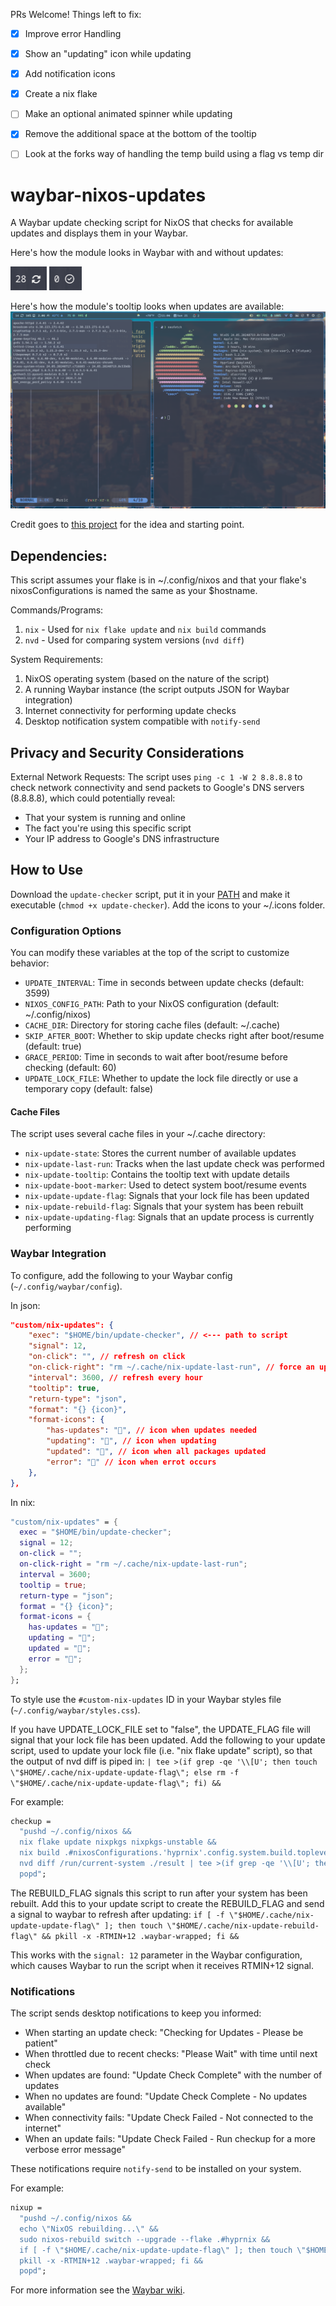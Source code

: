 PRs Welcome! Things left to fix:
- [x] Improve error Handling
- [x] Show an "updating" icon while updating
- [x] Add notification icons
- [x] Create a nix flake
- [ ] Make an optional animated spinner while updating
- [x] Remove the additional space at the bottom of the tooltip
- [ ] Look at the forks way of handling the temp build using a flag vs temp dir


# waybar-nixos-updates
A Waybar update checking script for NixOS that checks for available updates and displays them in your Waybar.

Here's how the module looks in Waybar with and without updates:

![Screenshot with updates](/resources/screenshot-thumbnail-has-updates.png)
![Screenshot updates](/resources/screenshot-thumbnail-updated.png)

Here's how the module's tooltip looks when updates are available:
![Screenshot with updates](/resources/screenshot-has-updates.png)

Credit goes to [this project](https://github.com/J-Carder/waybar-apt-updates) for the idea and starting point.

## Dependencies:
This script assumes your flake is in ~/.config/nixos and that your flake's nixosConfigurations is named the same as your $hostname.

Commands/Programs:
1. `nix` - Used for `nix flake update` and `nix build` commands
2. `nvd` - Used for comparing system versions (`nvd diff`)

System Requirements:
1. NixOS operating system (based on the nature of the script)
2. A running Waybar instance (the script outputs JSON for Waybar integration)
3. Internet connectivity for performing update checks
4. Desktop notification system compatible with `notify-send`

## Privacy and Security Considerations
External Network Requests: The script uses `ping -c 1 -W 2 8.8.8.8` to check network connectivity and send packets to Google's DNS servers (8.8.8.8), which could potentially reveal:
- That your system is running and online
- The fact you're using this specific script
- Your IP address to Google's DNS infrastructure

## How to Use
Download the `update-checker` script, put it in your [PATH](https://unix.stackexchange.com/a/26059) and make it executable (`chmod +x update-checker`). Add the icons to your ~/.icons folder.

### Configuration Options

You can modify these variables at the top of the script to customize behavior:

- `UPDATE_INTERVAL`: Time in seconds between update checks (default: 3599)
- `NIXOS_CONFIG_PATH`: Path to your NixOS configuration (default: ~/.config/nixos)
- `CACHE_DIR`: Directory for storing cache files (default: ~/.cache)
- `SKIP_AFTER_BOOT`: Whether to skip update checks right after boot/resume (default: true)
- `GRACE_PERIOD`: Time in seconds to wait after boot/resume before checking (default: 60)
- `UPDATE_LOCK_FILE`: Whether to update the lock file directly or use a temporary copy (default: false)

#### Cache Files
The script uses several cache files in your ~/.cache directory:
- `nix-update-state`: Stores the current number of available updates
- `nix-update-last-run`: Tracks when the last update check was performed
- `nix-update-tooltip`: Contains the tooltip text with update details
- `nix-update-boot-marker`: Used to detect system boot/resume events
- `nix-update-update-flag`: Signals that your lock file has been updated
- `nix-update-rebuild-flag`: Signals that your system has been rebuilt
- `nix-update-updating-flag`: Signals that an update process is currently performing

### Waybar Integration

To configure, add the following to your Waybar config (`~/.config/waybar/config`).

In json:
```json
"custom/nix-updates": {
    "exec": "$HOME/bin/update-checker", // <--- path to script
    "signal": 12,
    "on-click": "", // refresh on click
    "on-click-right": "rm ~/.cache/nix-update-last-run", // force an update
    "interval": 3600, // refresh every hour
    "tooltip": true,
    "return-type": "json",
    "format": "{} {icon}",
    "format-icons": {
        "has-updates": "󰚰", // icon when updates needed
        "updating": "", // icon when updating
        "updated": "", // icon when all packages updated
        "error": "" // icon when errot occurs
    },
},
```

In nix:
```nix
"custom/nix-updates" = {
  exec = "$HOME/bin/update-checker";
  signal = 12;
  on-click = "";
  on-click-right = "rm ~/.cache/nix-update-last-run";
  interval = 3600;
  tooltip = true;
  return-type = "json";
  format = "{} {icon}";
  format-icons = {
    has-updates = "󰚰";
    updating = "";
    updated = "";
    error = "";
  };
};
```

To style use the `#custom-nix-updates` ID in your Waybar styles file (`~/.config/waybar/styles.css`).


If you have UPDATE_LOCK_FILE set to "false", the UPDATE_FLAG file will signal that your lock file has been updated. Add the following to your update script, used to update your lock file (i.e. "nix flake update" script), so that the output of nvd diff is piped in:
`| tee >(if grep -qe '\\[U'; then touch \"$HOME/.cache/nix-update-update-flag\"; else rm -f \"$HOME/.cache/nix-update-update-flag\"; fi) &&`

For example:
```nix
checkup =
  "pushd ~/.config/nixos &&
  nix flake update nixpkgs nixpkgs-unstable &&
  nix build .#nixosConfigurations.'hyprnix'.config.system.build.toplevel &&
  nvd diff /run/current-system ./result | tee >(if grep -qe '\\[U'; then touch \"$HOME/.cache/nix-update-update-flag\"; else rm -f \"$HOME/.cache/nix-update-update-flag\"; fi) &&
  popd";
```

The REBUILD_FLAG signals this script to run after your system has been rebuilt. Add this to your update script to create the REBUILD_FLAG and send a signal to waybar to refresh after updating:
`if [ -f \"$HOME/.cache/nix-update-update-flag\" ]; then touch \"$HOME/.cache/nix-update-rebuild-flag\" && pkill -x -RTMIN+12 .waybar-wrapped; fi &&`

This works with the `signal: 12` parameter in the Waybar configuration, which causes Waybar to run the script when it receives RTMIN+12 signal.

### Notifications

The script sends desktop notifications to keep you informed:
- When starting an update check: "Checking for Updates - Please be patient"
- When throttled due to recent checks: "Please Wait" with time until next check
- When updates are found: "Update Check Complete" with the number of updates
- When no updates are found: "Update Check Complete - No updates available"
- When connectivity fails: "Update Check Failed - Not connected to the internet"
- When an update fails: "Update Check Failed - Run checkup for a more verbose error message"


These notifications require `notify-send` to be installed on your system.

For example:
```nix
nixup =
  "pushd ~/.config/nixos &&
  echo \"NixOS rebuilding...\" &&
  sudo nixos-rebuild switch --upgrade --flake .#hyprnix &&
  if [ -f \"$HOME/.cache/nix-update-update-flag\" ]; then touch \"$HOME/.cache/nix-update-rebuild-flag\" &&
  pkill -x -RTMIN+12 .waybar-wrapped; fi &&
  popd";
```

For more information see the [Waybar wiki](https://github.com/Alexays/Waybar/wiki).
